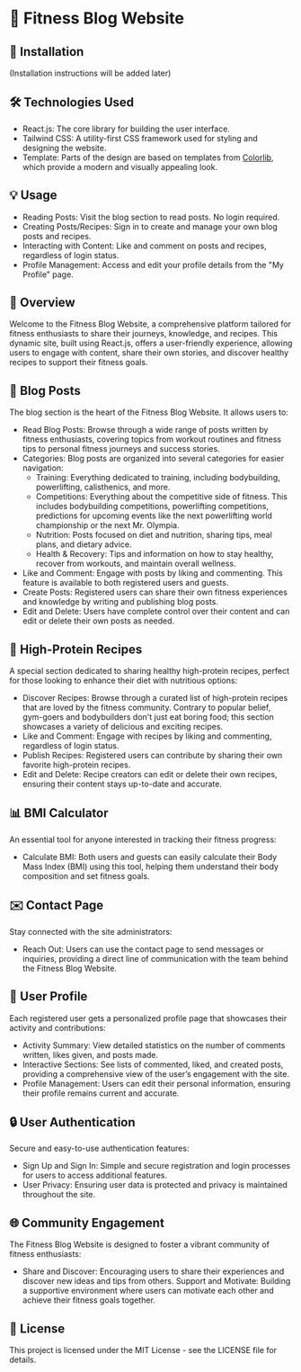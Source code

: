 💪 **Fitness Blog Website**
===========================

🚀 **Installation**
-------------------
(Installation instructions will be added later)

🛠️ **Technologies Used**
--------------------------
- React.js: The core library for building the user interface.
- Tailwind CSS: A utility-first CSS framework used for styling and designing the website.
- Template: Parts of the design are based on templates from <a href="https://colorlib.com/wp/templates/">Colorlib</a>, which provide a modern and visually appealing look.

💡 **Usage**
------------
- Reading Posts: Visit the blog section to read posts. No login required.
- Creating Posts/Recipes: Sign in to create and manage your own blog posts and recipes.
- Interacting with Content: Like and comment on posts and recipes, regardless of login status.
- Profile Management: Access and edit your profile details from the "My Profile" page.

📖 **Overview**
---------------
Welcome to the Fitness Blog Website, a comprehensive platform tailored for fitness enthusiasts to share their journeys, knowledge, and recipes. This dynamic site, built using React.js, offers a user-friendly experience, allowing users to engage with content, share their own stories, and discover healthy recipes to support their fitness goals.

📝 **Blog Posts**
-----------------
The blog section is the heart of the Fitness Blog Website. It allows users to:

- Read Blog Posts: Browse through a wide range of posts written by fitness enthusiasts, covering topics from workout routines and fitness tips to personal fitness journeys and success stories.
- Categories: Blog posts are organized into several categories for easier navigation:
    - Training: Everything dedicated to training, including bodybuilding, powerlifting, calisthenics, and more.
    - Competitions: Everything about the competitive side of fitness. This includes bodybuilding competitions, powerlifting competitions, predictions for upcoming events like the next powerlifting world championship or the next Mr. Olympia.
    - Nutrition: Posts focused on diet and nutrition, sharing tips, meal plans, and dietary advice.
    - Health & Recovery: Tips and information on how to stay healthy, recover from workouts, and maintain overall wellness.
- Like and Comment: Engage with posts by liking and commenting. This feature is available to both registered users and guests.
- Create Posts: Registered users can share their own fitness experiences and knowledge by writing and publishing blog posts.
- Edit and Delete: Users have complete control over their content and can edit or delete their own posts as needed.

🍲 **High-Protein Recipes**
---------------------------
A special section dedicated to sharing healthy high-protein recipes, perfect for those looking to enhance their diet with nutritious options:

- Discover Recipes: Browse through a curated list of high-protein recipes that are loved by the fitness community. Contrary to popular belief, gym-goers and bodybuilders don't just eat boring food; this section showcases a variety of delicious and exciting recipes.
- Like and Comment: Engage with recipes by liking and commenting, regardless of login status.
- Publish Recipes: Registered users can contribute by sharing their own favorite high-protein recipes.
- Edit and Delete: Recipe creators can edit or delete their own recipes, ensuring their content stays up-to-date and accurate.

📊 **BMI Calculator**
---------------------
An essential tool for anyone interested in tracking their fitness progress:

- Calculate BMI: Both users and guests can easily calculate their Body Mass Index (BMI) using this tool, helping them understand their body composition and set fitness goals.

✉️ **Contact Page**
-------------------
Stay connected with the site administrators:

- Reach Out: Users can use the contact page to send messages or inquiries, providing a direct line of communication with the team behind the Fitness Blog Website.

👤 **User Profile**
-------------------
Each registered user gets a personalized profile page that showcases their activity and contributions:

- Activity Summary: View detailed statistics on the number of comments written, likes given, and posts made.
- Interactive Sections: See lists of commented, liked, and created posts, providing a comprehensive view of the user’s engagement with the site.
- Profile Management: Users can edit their personal information, ensuring their profile remains current and accurate.

🔒 **User Authentication**
--------------------------
Secure and easy-to-use authentication features:

- Sign Up and Sign In: Simple and secure registration and login processes for users to access additional features.
- User Privacy: Ensuring user data is protected and privacy is maintained throughout the site.

🌐 **Community Engagement**
--------------------------
The Fitness Blog Website is designed to foster a vibrant community of fitness enthusiasts:

- Share and Discover: Encouraging users to share their experiences and discover new ideas and tips from others.
Support and Motivate: Building a supportive environment where users can motivate each other and achieve their fitness goals together.

📜 **License** 
--------------
This project is licensed under the MIT License - see the LICENSE file for details.